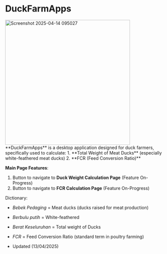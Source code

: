 # DuckFarmApps
<img width="400" alt="Screenshot 2025-04-14 095027" src="https://github.com/user-attachments/assets/27fad2a7-6676-4d04-8aad-a8a4c6796b12" />
**DuckFarmApps** is a desktop application designed for duck farmers, specifically used to calculate:  
1. **Total Weight of Meat Ducks** (especially white-feathered meat ducks)  
2. **FCR (Feed Conversion Ratio)**  

**Main Page Features**:  
1. Button to navigate to **Duck Weight Calculation Page** (Feature On-Progress)
2. Button to navigate to **FCR Calculation Page** (Feature On-Progress)

Dictionary:  
- *Bebek Pedaging* = Meat ducks (ducks raised for meat production)  
- *Berbulu putih* = White-feathered  
- *Berat Keseluruhan* = Total weight of Ducks
- *FCR* = Feed Conversion Ratio (standard term in poultry farming)

- Updated (13/04/2025)  
